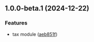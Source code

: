## 1.0.0-beta.1 (2024-12-22)


### Features

* tax module ([aeb851f](https://github.com/uamanager/service-investment-income-tax/commit/aeb851fde69819d4cff90cb9b3fabfeaac16ce95))
